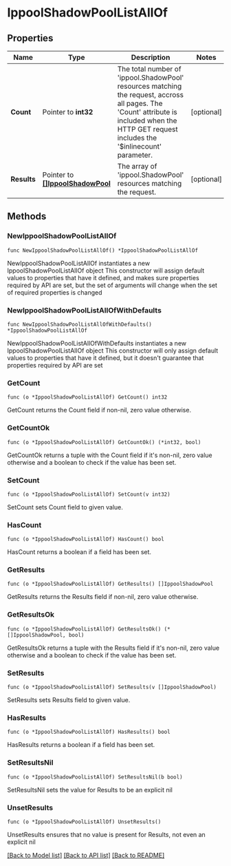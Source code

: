 # IppoolShadowPoolListAllOf

## Properties

Name | Type | Description | Notes
------------ | ------------- | ------------- | -------------
**Count** | Pointer to **int32** | The total number of &#39;ippool.ShadowPool&#39; resources matching the request, accross all pages. The &#39;Count&#39; attribute is included when the HTTP GET request includes the &#39;$inlinecount&#39; parameter. | [optional] 
**Results** | Pointer to [**[]IppoolShadowPool**](ippool.ShadowPool.md) | The array of &#39;ippool.ShadowPool&#39; resources matching the request. | [optional] 

## Methods

### NewIppoolShadowPoolListAllOf

`func NewIppoolShadowPoolListAllOf() *IppoolShadowPoolListAllOf`

NewIppoolShadowPoolListAllOf instantiates a new IppoolShadowPoolListAllOf object
This constructor will assign default values to properties that have it defined,
and makes sure properties required by API are set, but the set of arguments
will change when the set of required properties is changed

### NewIppoolShadowPoolListAllOfWithDefaults

`func NewIppoolShadowPoolListAllOfWithDefaults() *IppoolShadowPoolListAllOf`

NewIppoolShadowPoolListAllOfWithDefaults instantiates a new IppoolShadowPoolListAllOf object
This constructor will only assign default values to properties that have it defined,
but it doesn't guarantee that properties required by API are set

### GetCount

`func (o *IppoolShadowPoolListAllOf) GetCount() int32`

GetCount returns the Count field if non-nil, zero value otherwise.

### GetCountOk

`func (o *IppoolShadowPoolListAllOf) GetCountOk() (*int32, bool)`

GetCountOk returns a tuple with the Count field if it's non-nil, zero value otherwise
and a boolean to check if the value has been set.

### SetCount

`func (o *IppoolShadowPoolListAllOf) SetCount(v int32)`

SetCount sets Count field to given value.

### HasCount

`func (o *IppoolShadowPoolListAllOf) HasCount() bool`

HasCount returns a boolean if a field has been set.

### GetResults

`func (o *IppoolShadowPoolListAllOf) GetResults() []IppoolShadowPool`

GetResults returns the Results field if non-nil, zero value otherwise.

### GetResultsOk

`func (o *IppoolShadowPoolListAllOf) GetResultsOk() (*[]IppoolShadowPool, bool)`

GetResultsOk returns a tuple with the Results field if it's non-nil, zero value otherwise
and a boolean to check if the value has been set.

### SetResults

`func (o *IppoolShadowPoolListAllOf) SetResults(v []IppoolShadowPool)`

SetResults sets Results field to given value.

### HasResults

`func (o *IppoolShadowPoolListAllOf) HasResults() bool`

HasResults returns a boolean if a field has been set.

### SetResultsNil

`func (o *IppoolShadowPoolListAllOf) SetResultsNil(b bool)`

 SetResultsNil sets the value for Results to be an explicit nil

### UnsetResults
`func (o *IppoolShadowPoolListAllOf) UnsetResults()`

UnsetResults ensures that no value is present for Results, not even an explicit nil

[[Back to Model list]](../README.md#documentation-for-models) [[Back to API list]](../README.md#documentation-for-api-endpoints) [[Back to README]](../README.md)


